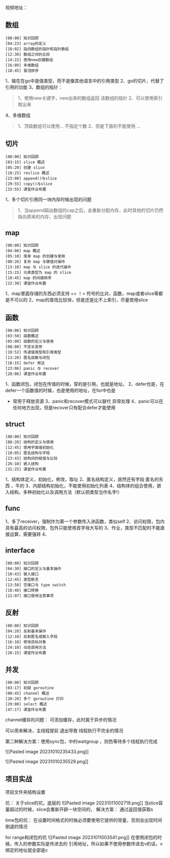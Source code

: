 
视频地址：

## 数组
```
[00:00] 知识回顾
[04:23] array的定义
[10:02] 指向数组的指针和指针数组
[12:30] 数组之间的比较
[14:22] 使用new创建数组
[16:09] 多维数组
[18:45] 冒泡排序
```
1、输在在go中是值类型，而不是像其他语言中的引用类型
2、go的切片，代替了引用的功能
3、数组的指针：
>1、使用new关键字，new出来的数组返回 该数组的指针
>2、可以使用索引取出来

4、多维数组
>1、顶级数组可以使用... 不指定个数
>2、但是下面的不能使用 ...




## 切片
```
[00:00] 知识回顾
[03:15] slice 概述
[05:20] 创建 slice
[18:25] reslice 概述
[23:00] append()与slice
[29:55] copy()与slice
[33:55] 课堂作业布置
```

1、多个切片引用同一块内存时候出现的问题
> 1、当append超出数组的cap之后，会重新分配内存，此时其他的切片仍然指向原来的内存，出现问题


## map
```
[00:00] 知识回顾
[04:00] map 概述
[05:10] 简单 map 的创建与使用
[08:26] 复杂 map 与键值对操作
[13:10] map 与 slice 的迭代操作
[15:15] 元素类型为 map 的 slice
[18:45] map 的间接排序
[22:30] 课堂作业布置
```

1、map里面存储的东西必须支持 == ！= 符号的比对，函数，map或者slice等都是不可以的
2、map的查找比较快，但是还是比不上索引，尽量使用slice



## 函数
```
[00:00] 知识回顾
[03:50] 函数概述
[05:00] 函数的定义与使用
[08:00] 不定长变参
[10:52] 传递值类型和引用类型
[13:20] 匿名函数与闭包
[18:15] defer 用法
[23:06] panic 与 recover
[28:06] 课堂作业布置
```

1、函数闭包，闭包在传值的时候，穿的是引用，也就是地址。
2、defer也是，在defer一个函数值的时候，也是使用的地址，在for中也是
- 常用于释放资源
3、panic和recover模式可以替代 异常处理
4、panic可以在任何地方出现，但是recover只有配合defer才能使用


## struct

```
[00:00] 知识回顾
[08:28] 结构的定义与使用
[12:45] 使用字面值初始化
[18:05] 匿名结构与字段
[23:43] 结构间的赋值与比较
[26:10] 嵌入结构
[31:25] 课堂作业布置
```

1、结构体定义，初始化，修改，取址
2、匿名结构定义，居然还有字段 匿名的东西 ，牛的
3、内部结构初始化，不能使用初始化列表
4、结构体的组合使用，嵌入结构，多种初始化以及调用方法（默认把类型当作名字!）





## func
1、多了receiver，强制作为第一个参数传入进函数，类似self
2、访问权限，包内具有最高的访问权限，包外只能使用首字母大写的
3、作业，类型不匹配时不能直接运算，需要强转
4、



## interface
```
[00:00] 知识回顾
[04:30] 接口的定义与基本操作
[10:43] 嵌入接口
[12:45] 类型断言
[13:58] 空接口与 type switch
[18:48] 接口转换
[22:07] 接口使用注意事项
```



## 反射
```
[00:00] 知识回顾
[04:28] 反射基本操作
[12:10] 反射匿名或嵌入字段
[16:10] 修改目标对象
[24:10] 动态调用方法
[28:15] 课堂作业布置
```



## 并发
```
[00:00] 知识回顾
[03:17] 初窥 goroutine
[08:45] channel 概述
[20:20] 多个 goroutine 打印
[29:00] select 概述
[47:17] 课堂作业布置
```

channel缓存的问题：
	可添加缓存，此时属于异步的情况

可以用来解决，主线程提前 退出导致 线程执行不完全的情况

第二种解决方案：使用sync包，中的waitgroup ，则色等待多个线程执行完成

![[Pasted image 20231010235433.png]]




![[Pasted image 20231010235529.png]]



## 项目实战


项目文件夹结构设置

坑：
	关于slice的坑，底层的
	![[Pasted image 20231011002719.png]]
	当slice容量超过的时候，slice会重新开辟一块空间的，
解决方案：
	通过返回值获取s


time包的坑：
	在设置时间格式的时候必须要使用它提供的常量，否则会出现时间倒退的情况

for range和闭包的坑
	![[Pasted image 20231011003541.png]]
	在使用闭包的时候，传入的参数实际是传进去的 引用地址，所以如果不使用参数传进去v的话，v绑定的地址就全部是c